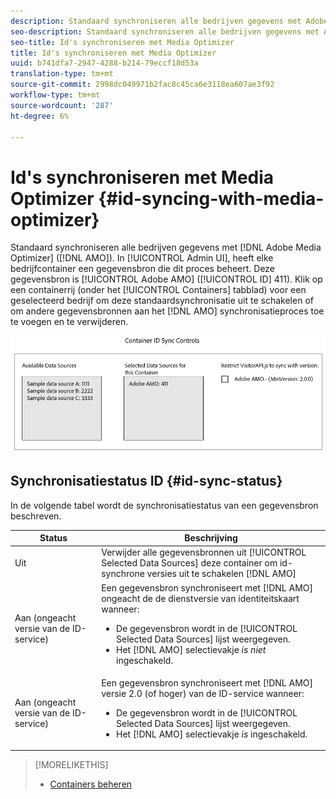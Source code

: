 ```yaml
---
description: Standaard synchroniseren alle bedrijven gegevens met Adobe Media Optimizer (AMO). In Admin UI, heeft elke bedrijfcontainer een gegevensbron die dit proces beheert. Deze gegevensbron is Adobe AMO (ID 411). Klik op een containerrij (onder het tabblad Containers) voor een geselecteerd bedrijf om deze standaardsynchronisatie uit te schakelen of om andere gegevensbronnen aan het AMO-synchronisatieproces toe te voegen en te verwijderen.
seo-description: Standaard synchroniseren alle bedrijven gegevens met Adobe Media Optimizer (AMO). In Admin UI, heeft elke bedrijfcontainer een gegevensbron die dit proces beheert. Deze gegevensbron is Adobe AMO (ID 411). Klik op een containerrij (onder het tabblad Containers) voor een geselecteerd bedrijf om deze standaardsynchronisatie uit te schakelen of om andere gegevensbronnen aan het AMO-synchronisatieproces toe te voegen en te verwijderen.
seo-title: Id's synchroniseren met Media Optimizer
title: Id's synchroniseren met Media Optimizer
uuid: b741dfa7-2947-4288-b214-79eccf18d53a
translation-type: tm+mt
source-git-commit: 2998dc049971b2fac8c45ca6e3118ea607ae3f92
workflow-type: tm+mt
source-wordcount: '287'
ht-degree: 6%

---
```



# Id&#39;s synchroniseren met Media Optimizer {#id-syncing-with-media-optimizer}

Standaard synchroniseren alle bedrijven gegevens met [!DNL Adobe Media Optimizer] ([!DNL AMO]). In [!UICONTROL Admin UI], heeft elke bedrijfcontainer een gegevensbron die dit proces beheert. Deze gegevensbron is [!UICONTROL Adobe AMO] ([!UICONTROL ID] 411). Klik op een containerrij (onder het [!UICONTROL Containers] tabblad) voor een geselecteerd bedrijf om deze standaardsynchronisatie uit te schakelen of om andere gegevensbronnen aan het [!DNL AMO] synchronisatieproces toe te voegen en te verwijderen.

![](assets/id-sync.png)

## Synchronisatiestatus ID {#id-sync-status}

In de volgende tabel wordt de synchronisatiestatus van een gegevensbron beschreven.

| Status | Beschrijving |
|------ | -------- |
| Uit | Verwijder alle gegevensbronnen uit [!UICONTROL Selected Data Sources] deze container om id-synchrone versies uit te schakelen [!DNL AMO] |
| Aan (ongeacht versie van de ID-service) | Een gegevensbron synchroniseert met [!DNL AMO] ongeacht de de dienstversie van identiteitskaart wanneer: <ul><li>De gegevensbron wordt in de [!UICONTROL Selected Data Sources] lijst weergegeven.</li><li>Het [!DNL AMO] selectievakje *is niet* ingeschakeld.</li></ul> |
| Aan (ongeacht versie van de ID-service) | Een gegevensbron synchroniseert met [!DNL AMO] versie 2.0 (of hoger) van de ID-service wanneer: <ul><li>De gegevensbron wordt in de [!UICONTROL Selected Data Sources] lijst weergegeven.</li><li>Het [!DNL AMO] selectievakje *is* ingeschakeld.</li></ul> |

>[!MORELIKETHIS]
>
>* [Containers beheren](../companies/admin-manage-containers.md#task_61DB5CEECC5049DD8D059C642AC3F967)

